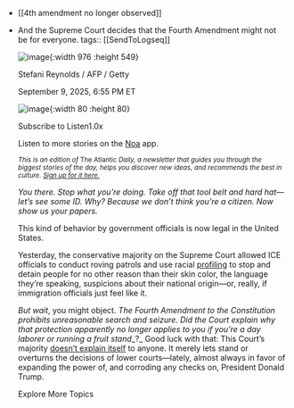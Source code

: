 - [[4th amendment no longer observed]]
- And the Supreme Court decides that the Fourth Amendment might not be for everyone.
  tags:: [[SendToLogseq]]
  
  ![image](https://cdn.theatlantic.com/thumbor/LVHWpPkL43YUtlI78epsifzwY6c=/0x0:2000x1125/960x540/media/newsletters/2025/09/2025_09_09_scotus/original.jpg){:width 976 :height 549}
  
  Stefani Reynolds / AFP / Getty
  
  September 9, 2025, 6:55 PM ET
  
  ![image](https://cdn.theatlantic.com/thumbor/I8RrMwDEG6e7ILUQgtrO8MatARg=/438x0:1563x1125/80x80/media/newsletters/2025/09/2025_09_09_scotus/original.jpg){:width 80 :height 80}
  
  Subscribe to Listen1.0x
  
  Listen to more stories on the [Noa](https://newsoveraudio.com/?offerId=atl_reader_exclusive_jks1kjl) app.
  
  <small><i>This is an edition of </i>The Atlantic<i> Daily, a newsletter that guides you through the biggest stories of the day, helps you discover new ideas, and recommends the best in culture. </i><a data-event-element="inline link" data-gtm-vis-first-on-screen31117857_899="390" data-gtm-vis-has-fired31117857_899="1" data-gtm-vis-recent-on-screen31117857_899="390" data-gtm-vis-total-visible-time31117857_899="100" href="https://www.theatlantic.com/newsletters/sign-up/atlantic-daily/"><i>Sign up for it here.</i></a></small>
  
  *You there. Stop what you’re doing. Take off that tool belt and hard hat—let’s see some ID. Why? Because we don’t think you’re a citizen. Now show us your papers.*
  
  This kind of behavior by government officials is now legal in the United States.
  
  Yesterday, the conservative majority on the Supreme Court allowed ICE officials to conduct roving patrols and use racial [profiling](https://www.nytimes.com/2025/09/08/us/politics/supreme-court-los-angeles-immigration.html) to stop and detain people for no other reason than their skin color, the language they’re speaking, suspicions about their national origin—or, really, if immigration officials just feel like it.
  
  *But wait*, you might object. *The Fourth Amendment to the Constitution prohibits unreasonable search and seizure. Did the Court explain why that protection apparently no longer applies to you if you’re a day laborer or running a* *fruit stand*\_?\_ Good luck with that: This Court’s majority [doesn’t explain itself](https://www.theatlantic.com/politics/archive/2025/07/scotus-education-department/683536/) to anyone. It merely lets stand or overturns the decisions of lower courts—lately, almost always in favor of expanding the power of, and corroding any checks on, President Donald Trump.
  
  Explore More Topics